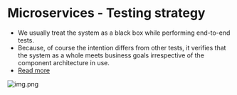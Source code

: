 # Microservices - Testing strategy
- We usually treat the system as a black box while performing end-to-end tests.
- Because, of course the intention differs from other tests, it verifies that the system as a whole meets business goals irrespective of the component architecture in use.
- [Read more](https://www.simform.com/blog/microservice-testing-strategies/)

![img.png](assets/testing_img.png)
